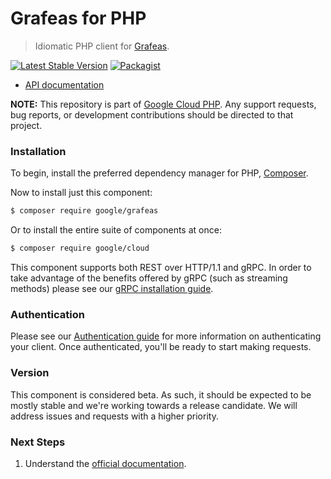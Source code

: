 # Grafeas for PHP

> Idiomatic PHP client for [Grafeas](https://grafeas.io/).

[![Latest Stable Version](https://poser.pugx.org/google/grafeas/v/stable)](https://packagist.org/packages/google/grafeas) [![Packagist](https://img.shields.io/packagist/dm/google/grafeas.svg)](https://packagist.org/packages/google/grafeas)

* [API documentation](http://googleapis.github.io/google-cloud-php/#/docs/grafeas/latest/grafeas/readme)

**NOTE:** This repository is part of [Google Cloud PHP](https://github.com/googleapis/google-cloud-php). Any
support requests, bug reports, or development contributions should be directed to
that project.

### Installation

To begin, install the preferred dependency manager for PHP, [Composer](https://getcomposer.org/).

Now to install just this component:

```sh
$ composer require google/grafeas
```

Or to install the entire suite of components at once:

```sh
$ composer require google/cloud
```

This component supports both REST over HTTP/1.1 and gRPC. In order to take advantage of the benefits offered by gRPC (such as streaming methods)
please see our [gRPC installation guide](https://cloud.google.com/php/grpc).

### Authentication

Please see our [Authentication guide](https://github.com/googleapis/google-cloud-php/blob/main/AUTHENTICATION.md) for more information
on authenticating your client. Once authenticated, you'll be ready to start making requests.

### Version

This component is considered beta. As such, it should be expected to be mostly
stable and we're working towards a release candidate. We will address issues
and requests with a higher priority.

### Next Steps

1. Understand the [official documentation](https://grafeas.io/).
